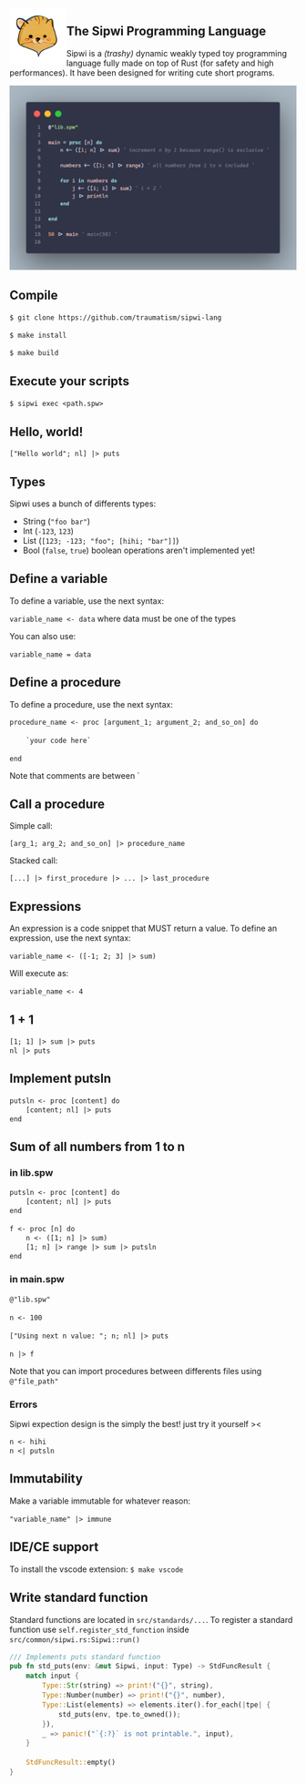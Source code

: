 <img style="float: left;" src="logo.png" width="100" height="100" />

## The Sipwi Programming Language

Sipwi is a _(trashy)_ dynamic weakly typed toy programming language fully made on top of Rust (for safety and high performances). It have been designed for writing cute short programs.

![](example.png)

## Compile

`$ git clone https://github.com/traumatism/sipwi-lang`

`$ make install`

`$ make build`

## Execute your scripts

`$ sipwi exec <path.spw>`

## Hello, world!

```
["Hello world"; nl] |> puts
```

## Types

Sipwi uses a bunch of differents types:

* String (`"foo bar"`)
* Int (`-123`, `123`)
* List (`[123; -123; "foo"; [hihi; "bar"]]`)
* Bool (`false`, `true`) boolean operations aren't implemented yet!

## Define a variable

To define a variable, use the next syntax:

`variable_name <- data` where data must be one of the types

You can also use:

`variable_name = data`

## Define a procedure

To define a procedure, use the next syntax:

```
procedure_name <- proc [argument_1; argument_2; and_so_on] do

    `your code here`

end
```

Note that comments are between \`

## Call a procedure

Simple call:
```
[arg_1; arg_2; and_so_on] |> procedure_name
```

Stacked call:
```
[...] |> first_procedure |> ... |> last_procedure
```

## Expressions

An expression is a code snippet that MUST return a value.
To define an expression, use the next syntax:

`variable_name <- ([-1; 2; 3] |> sum)`

Will execute as:

`variable_name <- 4`

## 1 + 1

```
[1; 1] |> sum |> puts
nl |> puts
```

## Implement putsln

```
putsln <- proc [content] do
    [content; nl] |> puts
end
```

## Sum of all numbers from 1 to n

### in lib.spw
```
putsln <- proc [content] do
    [content; nl] |> puts
end

f <- proc [n] do
    n <- ([1; n] |> sum)
    [1; n] |> range |> sum |> putsln
end

```

### in main.spw
```
@"lib.spw"

n <- 100

["Using next n value: "; n; nl] |> puts

n |> f
```

Note that you can import procedures between differents files using `@"file_path"`

### Errors

Sipwi expection design is the simply the best! just try it yourself ><
```
n <- hihi
n <| putsln
```

## Immutability

Make a variable immutable for whatever reason:

`"variable_name" |> immune`

## IDE/CE support

To install the vscode extension: `$ make vscode`

## Write standard function

Standard functions are located in `src/standards/...`.
To register a standard function use `self.register_std_function` inside `src/common/sipwi.rs:Sipwi::run()`


```rust
/// Implements puts standard function
pub fn std_puts(env: &mut Sipwi, input: Type) -> StdFuncResult {
    match input {
        Type::Str(string) => print!("{}", string),
        Type::Number(number) => print!("{}", number),
        Type::List(elements) => elements.iter().for_each(|tpe| {
            std_puts(env, tpe.to_owned());
        }),
        _ => panic!("`{:?}` is not printable.", input),
    }

    StdFuncResult::empty()
}
```